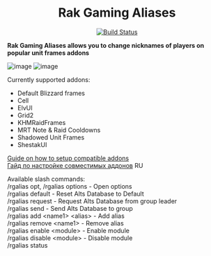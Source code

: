 <div align="center">

# Rak Gaming Aliases

[![Build Status](https://github.com/WeakAuras/WeakAuras2/workflows/CI/badge.svg)](https://github.com/m33shoq/RG_Aliases)

</div>

**Rak Gaming Aliases allows you to change nicknames of players on popular unit frames addons**

![image](https://github.com/user-attachments/assets/57e1bc28-077c-450c-8772-aa9c6faaa1e5)
![image](https://github.com/user-attachments/assets/d9ee12b9-ddc4-4e1e-ad75-f962175290e8)

Currently supported addons:
- Default Blizzard frames
- Cell
- ElvUI
- Grid2
- KHMRaidFrames
- MRT Note & Raid Cooldowns
- Shadowed Unit Frames
- ShestakUI

[Guide on how to setup compatible addons](https://github.com/m33shoq/RG_Aliases/wiki/Setup-guide)<br>
[Гайд по настройке совместимых аддонов](https://github.com/m33shoq/RG_Aliases/wiki/Setup-guide-%5BRU%5D) RU


Available slash commands:<br>
/rgalias opt, /rgalias options - Open options<br>
/rgalias default - Reset Alts Database to Default<br>
/rgalias request - Request Alts Database from group leader<br>
/rgalias send - Send Alts Database to group<br>
/rgalias add \<name1\> \<alias\> - Add alias<br>
/rgalias remove \<name1\> - Remove alias<br>
/rgalias enable \<module\> - Enable module<br>
/rgalias disable \<module\> - Disable module<br>
/rgalias status<br>